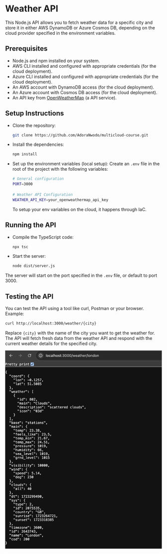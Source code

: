 # Weather API
This Node.js API allows you to fetch weather data for a specific city and store it in either AWS DynamoDB or Azure Cosmos DB, depending on the cloud provider specified in the environment variables.

## Prerequisites
- Node.js and npm installed on your system.
- AWS CLI installed and configured with appropriate credentials (for the cloud deployment).
- Azure CLI installed and configured with appropriate credentials (for the cloud deployment).
- An AWS account with DynamoDB access (for the cloud deployment).
- An Azure account with Cosmos DB access (for the cloud deployment).
- An API key from [OpenWeatherMap](https://openweathermap.org/api) (a API service).

## Setup Instructions
- Clone the repository:
    ``` bash
    git clone https://github.com/AdoraNwodo/multicloud-course.git
    ```

- Install the dependencies:
    ``` bash
    npm install
    ```

- Set up the environment variables (local setup):
    Create an `.env` file in the root of the project with the following variables:
    ``` bash
    # General configuration
    PORT=3000
    
    # Weather API Configuration
    WEATHER_API_KEY=your_openweathermap_api_key

    ```
    To setup your env variables on the cloud, it happens through IaC.

## Running the API
- Compile the TypeScript code:
    ``` bash
    npx tsc
    ```

- Start the server:
    ``` bash
    node dist/server.js
    ```

The server will start on the port specified in the `.env` file, or default to port 3000.

## Testing the API
You can test the API using a tool like curl, Postman or your browser.
Example: 
``` bash
curl http://localhost:3000/weather/{city}
```

Replace `{city}` with the name of the city you want to get the weather for. The API will fetch fresh data from the weather API and respond with the current weather details for the specified city.

![Alt text](./response.png)
